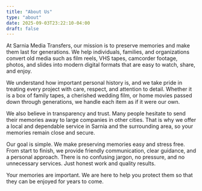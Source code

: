 ```yaml
---
title: "About Us"
type: "about"
date: 2025-09-03T23:22:10-04:00
draft: false
---
```


At Sarnia Media Transfers, our mission is to preserve memories and make them last for generations. We help individuals, families, and organizations convert old media such as film reels, VHS tapes, camcorder footage, photos, and slides into modern digital formats that are easy to watch, share, and enjoy.

We understand how important personal history is, and we take pride in treating every project with care, respect, and attention to detail. Whether it is a box of family tapes, a cherished wedding film, or home movies passed down through generations, we handle each item as if it were our own.

We also believe in transparency and trust. Many people hesitate to send their memories away to large companies in other cities. That is why we offer a local and dependable service in Sarnia and the surrounding area, so your memories remain close and secure.

Our goal is simple. We make preserving memories easy and stress free. From start to finish, we provide friendly communication, clear guidance, and a personal approach. There is no confusing jargon, no pressure, and no unnecessary services. Just honest work and quality results.

Your memories are important. We are here to help you protect them so that they can be enjoyed for years to come.
